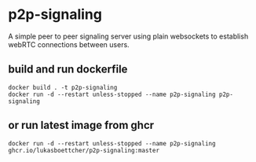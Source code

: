 # p2p-signaling
A simple peer to peer signaling server using plain websockets to establish webRTC connections between users.

## build and run dockerfile
```
docker build . -t p2p-signaling
docker run -d --restart unless-stopped --name p2p-signaling p2p-signaling
```
## or run latest image from ghcr
```
docker run -d --restart unless-stopped --name p2p-signaling ghcr.io/lukasboettcher/p2p-signaling:master
```


